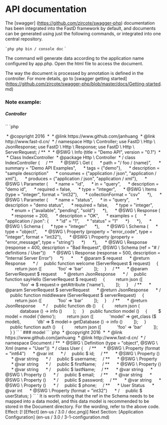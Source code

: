 # API documentation

The [swagger] (https://github.com/zircote/swagger-php) documentation has been integrated into the FastD framework by default, and documents can be generated using just the following commands, or integrated into one central repository.

`` `php
php bin / console doc
`` `

The command will generate data according to the application name configured by app.php. Open the html file to access the document.

The way the document is processed by annotation is defined in the controller. For more details, go to [swagger getting started] (https://github.com/zircote/swagger-php/blob/master/docs/Getting-started. md)

### Note example:

##### Controller

`` `php
<? php
/ **
 * @author jan huang <bboyjanhuang@gmail.com>
 * @copyright 2016
 *
 * @link https://www.github.com/janhuang
 * @link http://www.fast-d.cn/
 * /

namespace Http \ Controller;

use FastD \ Http \ JsonResponse;
use FastD \ Http \ Response;
use FastD \ Http \ ServerRequest;

/ **
 *
 * @SWG \ Info (title = "Demo API", version = "0.1")
 *
 * Class IndexController
 * @package Http \ Controller
 * /
class IndexController
{
    / **
     * @SWG \ Get (
     * path = "/ foo / {name}",
     * summary = "Demo API Examples",
     * tags = {"demo"},
     * description = "sample description"
     * consumes = {"application / json", "application / xml"},
     * produces = {"application / json", "application / xml"},
     * @SWG \ Parameter (
     * name = "id",
     * in = "query",
     * description = "demo id",
     * required = false,
     * type = "integer",
     * @SWG \ Items (type = "integer", format = "int32"),
     * collectionFormat = "csv"
     *),
     * @SWG \ Parameter (
     * name = "status",
     * in = "query",
     * description = "demo status",
     * required = false,
     * type = "integer",
     * enum = {"available", "pending", "sold"}
     *),
     * @SWG \ Response (
     * response = 200,
     * description = "OK",
     * examples = {
     * "application / json": {
     * "id" = "1",
     * "status" = "1"
     *}
     *},
     * @SWG \ Schema (
     * type = "integer"
     *),
     * @SWG \ Schema (
     * type = "object",
     * @SWG \ Property (property = "error_code", type = "integer", format = "int32"),
     * @SWG \ Property (property = "error_message", type = "string")
     *)
     *),
     * @SWG \ Response (response = 400, description = "Bad Request", @SWG \ Schema (ref = "# / definitions / User"))
     * @SWG \ Response (response = 500, description = "Internal Server Error")
     *)
     *
     * @param $ request
     * @return Response
     * /
    public function welcome (ServerRequest $ request)
    {
        return json ([
            'foo' => 'bar'
        ]);
    }

    / **
     * @param ServerRequest $ request
     * @return JsonResponse
     * /
    public function sayHello (ServerRequest $ request)
    {
        return json ([
            'foo' => $ request-> getAttribute ('name'),
        ]);
    }

    / **
     * @param ServerRequest $ serverRequest
     * @return JsonResponse
     * /
    public function middleware (ServerRequest $ serverRequest)
    {
        return json ([
            'foo' => 'bar'
        ]);
    }

    / **
     * @return JsonResponse
     * /
    public function db ()
    {
        return json (
            database () -> info ()
        );
    }

    public function model ()
    {
        $ model = model ('demo');

        return json ([
            'model' => get_class ($ model),
            'db' => $ model-> getDatabase () -> info ()
        ]);
    }

    public function auth ()
    {
        return json ([
            'foo' => 'bar'
        ]);
    }
}
`` `

### model

`` `php
<? php
/ **
 * @author jan huang <bboyjanhuang@gmail.com>
 * @copyright 2016
 *
 * @link https://www.github.com/janhuang
 * @link http://www.fast-d.cn/
 * /

namespace Document


/ **
 * @SWG \ Definition (type = "object", @SWG \ Xml (name = "User"))
 * /
class User
{
    / **
     * @SWG \ Property (format = "int64")
     * @var int
     * /
    public $ id;

    / **
     * @SWG \ Property ()
     * @var string
     * /
    public $ username;

    / **
     * @SWG \ Property
     * @var string
     * /
    public $ firstName;

    / **
     * @SWG \ Property ()
     * @var string
     * /
    public $ lastName;

    / **
     * @var string
     * @SWG \ Property ()
     * /
    public $ email;

    / **
     * @var string
     * @SWG \ Property ()
     * /
    public $ password;

    / **
     * @var string
     * @SWG \ Property ()
     * /
    public $ phone;

    / **
     * User Status
     * @var int
     * @SWG \ Property (format = "int32")
     * /
    public $ userStatus;
}
`` `

It is worth noting that the ref in the Schema needs to be mapped into a data model, and this data model is recommended to be stored in the Document directory. For the wording, refer to the above code.

Effect:

[! [Effect] (en-us / 3.0 / doc.png)]

Next Section: [Application Configuration] (en-us / 3.0 / 3-1-configuration.md)